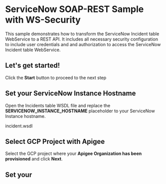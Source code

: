 # ServiceNow SOAP-REST Sample with WS-Security

This sample demonstrates how to transform the ServiceNow Incident table WebService to a REST API. It includes all necessary security configuration to include user credentials and and authorization to access the ServiceNow Incident table WebService.

## Let's get started!

Click the **Start** button to proceed to the next step

## Set your ServiceNow Instance Hostname

Open the Incidents table WSDL file and replace the **SERVICENOW_INSTANCE_HOSTNAME** placeholder to your ServiceNow Instance hostname.

<walkthrough-editor-select-line filePath="./incident.wsdl" startLine="873" endLine="873">incident.wsdl</walkthrough-editor-select-line>


## Select GCP Project with Apigee

Select the GCP project where your **Apigee Organization has been provisioned** and click **Next**.

<walkthrough-project-setup></walkthrough-project-setup>

## Set your 


